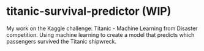 # titanic-survival-predictor (WIP)
My work on the Kaggle challenge: Titanic - Machine Learning from Disaster competition. Using machine learning to create a model that predicts which passengers survived the Titanic shipwreck.
